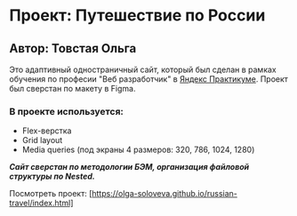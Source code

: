 # Проект: Путешествие по России
## Автор: Товстая Ольга

Это адаптивный одностраничный сайт, который был сделан в рамках обучения по професии "Веб разработчик" в [Яндекс Практикуме](https://practicum.yandex.ru/). Проект был сверстан по макету в Figma.

### В проекте используется:
* Flex-верстка
* Grid layout
* Media queries (под экраны 4 размеров: 320, 786, 1024, 1280)

**_Сайт сверстан по методологии БЭМ, организация файловой структуры по Nested._**

Посмотреть проект: [https://olga-soloveva.github.io/russian-travel/index.html]
